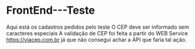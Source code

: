 # FrontEnd---Teste
Aqui está os cadastros pedidos pelo teste 
O CEP deve ser informado sem caracteres especiais
A validação de CEP foi feita a partir do WEB Service https://viacep.com.br
já que não consegui achar a API que faria tal ação.
